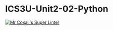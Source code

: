 # ICS3U-Unit2-02-Python

[![Mr Coxall's Super Linter](https://github.com/venika-sem/ICS3U-Unit2-02-Python/workflows/Mr%20Coxall's%20Super%20Linter/badge.svg)](https://github.com/venika-sem/ICS3U-Unit2-02-Python/actions/)
